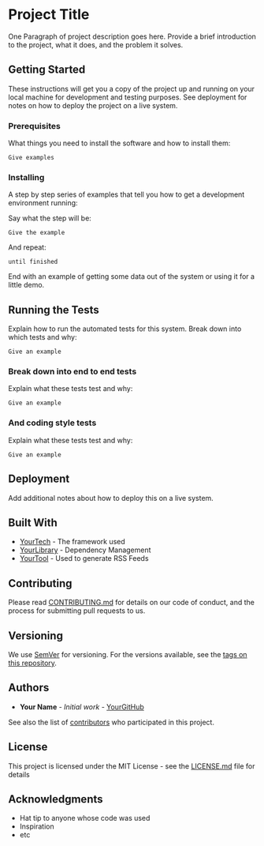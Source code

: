 
# Project Title

One Paragraph of project description goes here. Provide a brief introduction to the project, what it does, and the problem it solves.

## Getting Started

These instructions will get you a copy of the project up and running on your local machine for development and testing purposes. See deployment for notes on how to deploy the project on a live system.

### Prerequisites

What things you need to install the software and how to install them:

```
Give examples
```

### Installing

A step by step series of examples that tell you how to get a development environment running:

Say what the step will be:

```
Give the example
```

And repeat:

```
until finished
```

End with an example of getting some data out of the system or using it for a little demo.

## Running the Tests

Explain how to run the automated tests for this system. Break down into which tests and why:

```
Give an example
```

### Break down into end to end tests

Explain what these tests test and why:

```
Give an example
```

### And coding style tests

Explain what these tests test and why:

```
Give an example
```

## Deployment

Add additional notes about how to deploy this on a live system.

## Built With

* [YourTech](http://yourtech.com) - The framework used
* [YourLibrary](http://yourlibrary.com) - Dependency Management
* [YourTool](http://yourtool.com) - Used to generate RSS Feeds

## Contributing

Please read [CONTRIBUTING.md](http://example.com/contributing.md) for details on our code of conduct, and the process for submitting pull requests to us.

## Versioning

We use [SemVer](http://semver.org/) for versioning. For the versions available, see the [tags on this repository](http://example.com/repo/tags).

## Authors

* **Your Name** - *Initial work* - [YourGitHub](https://github.com/YourGitHub)

See also the list of [contributors](http://example.com/contributors) who participated in this project.

## License

This project is licensed under the MIT License - see the [LICENSE.md](LICENSE.md) file for details

## Acknowledgments

* Hat tip to anyone whose code was used
* Inspiration
* etc
